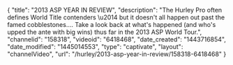 {
    "title": "2013 ASP YEAR IN REVIEW",
    "description": "The Hurley Pro often defines World Title contenders \u2014 but it doesn't all happen out past the famed cobblestones.... Take a look back at what's happened (and who's upped the ante with big wins) thus far in the 2013 ASP World Tour.",
    "channelid": "158318",
    "videoid": "6418468",
    "date_created": "1443716854",
    "date_modified": "1445014553",
    "type": "captivate",
    "layout": "channelVideo",
    "url": "\/hurley\/2013-asp-year-in-review\/158318-6418468"
}